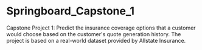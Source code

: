 # Springboard_Capstone_1
Capstone Project 1: Predict the insurance coverage options that a customer would choose based on the customer's quote generation history. The project is based on a real-world dataset provided by Allstate Insurance.
